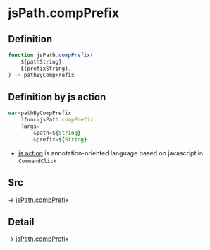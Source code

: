 # jsPath.compPrefix

## Definition

```js.js
function jsPath.compPrefix(
	${pathString},
	${prefixString},
) -> pathByCompPrefix
```


## Definition by js action

```js.js
var=pathByCompPrefix
	?func=jsPath.compPrefix
	?args=
		&path=${String}
		&prefix=${String}
```

- [js action](#) is annotation-oriented language based on javascript in `CommandClick`



## Src

-> [jsPath.compPrefix](https://github.com/puutaro/CommandClick/blob/master/app/src/main/java/com/puutaro/commandclick/fragment_lib/terminal_fragment/js_interface/JsPath.kt#L15)

## Detail

-> [jsPath.compPrefix](https://github.com/puutaro/CommandClick/blob/master/md/developer/js_interface/details/JsPath/compPrefix.md)
